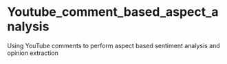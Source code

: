 # Youtube_comment_based_aspect_analysis
Using YouTube comments to perform aspect based sentiment analysis and opinion extraction
